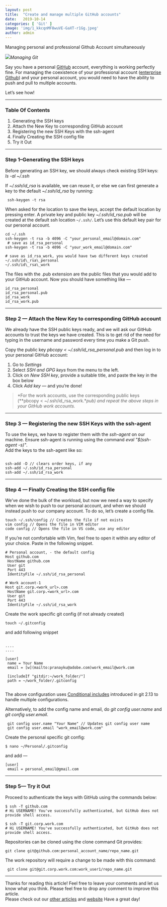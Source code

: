 ```yaml
---
layout:	post
title:	"Create and manage multiple GitHub accounts"
date:	2019-10-14
categories: [ 'Git' ]
image: 'img/1_kkcqnMF8wuVE-GaXT-r1Gg.jpeg'
author: admin
---
```


  Managing personal and professional Github Account simultaneously

![](/img/1_kkcqnMF8wuVE-GaXT-r1Gg.jpeg)*Managing Git*

Say you have a personal [GitHub](https://github.com/) account, everything is working perfectly fine. For managing the coexistence of your professional account ([enterprise Github](https://github.com/enterprise)) and your personal account, you would need to have the ability to push and pull to multiple accounts.

Let’s see how!

***

### Table Of Contents

1. Generating the SSH keys
2. Attach the New Key to corresponding GitHub account
3. Registering the new SSH Keys with the ssh-agent
4. Finally Creating the SSH config file
5. Try it Out

***

### Step 1–Generating the SSH keys

Before generating an SSH key, we should always check existing SSH keys:  
*ls -al ~/.ssh*

If *~/.ssh/id\_rsa* is available, we can reuse it, or else we can first generate a key to the default *~/.ssh/id\_rsa* by running:

```shell
 ssh-keygen -t rsa
```

When asked for the location to save the keys, accept the default location by pressing enter. A private key and public key *~/.ssh/id\_rsa.pub* will be created at the default ssh location `~/.ssh/`. Let’s use this default key pair for our personal account.

```shell
cd ~/.ssh  
ssh-keygen -t rsa -b 4096 -C "your_personal_email@domain.com"  
 # save as id_rsa_personal  
ssh-keygen -t rsa -b 4096 -C "your_work_email@domain.com"  

# save as id_rsa_work, you would have two different keys created ~/.ssh/id\_rsa\_personal  
~/.ssh/id\_rsa\_work
```
The files with the .pub extension are the public files that you would add to your GitHub account.
Now you should have something like —

```shell
id_rsa_personal  
id_rsa_personal.pub  
id_rsa_work  
id_rsa_work.pub
```
***

### Step 2 — Attach the New Key to corresponding GitHub account

We already have the SSH public keys ready, and we will ask our GitHub accounts to trust the keys we have created. This is to get rid of the need for typing in the username and password every time you make a Git push.

Copy the public key *pbcopy < ~/.ssh/id\_rsa\_personal.pub* and then log in to your personal GitHub account:

1. Go to *Settings*
2. Select *SSH and GPG keys* from the menu to the left.
3. Click on *New SSH key*, provide a suitable title, and paste the key in the box below
4. Click *Add key* — and you’re done!

> *For the work accounts, use the corresponding public keys (**pbcopy < ~/.ssh/id\_rsa\_work.**pub) and repeat the above steps in your GitHub work accounts.*

***

### Step 3 — Registering the new SSH Keys with the ssh-agent

To use the keys, we have to register them with the *ssh-agent* on our machine. Ensure ssh-agent is running using the command *eval "$(ssh-agent -s)"*.  
Add the keys to the ssh-agent like so:

```shell

ssh-add -D // clears order keys, if any  
ssh-add ~/.ssh/id_rsa_personal  
ssh-add ~/.ssh/id_rsa_work

```
***

### Step 4 — Finally Creating the SSH config file

We’ve done the bulk of the workload, but now we need a way to specify when we wish to push to our personal account, and when we should instead push to our company account. To do so, let’s create a config file.

```shell
touch ~/.ssh/config // Creates the file if not exists  
vim config // Opens the file in VIM editor  
code config // Opens the file in VS code, use any editor
```
If you’re not comfortable with Vim, feel free to open it within any editor of your choice. Paste in the following snippet.

```shell
# Personal account, - the default config  
Host github.com  
 HostName github.com  
 User git  
 Port 443  
 IdentityFile ~/.ssh/id_rsa_personal  
   
# Work account-1  
Host git.corp.<work_url>.com   
 HostName git.corp.<work_url>.com  
 User git  
 Port 443  
 IdentityFile ~/.ssh/id_rsa_work

```
Create the work specific git config (if not already created)

```shell
touch ~/.gitconfig
```

and add following snippet

```shell

....  
....

[user]  
 name = Your Name  
 email = [w](mailto:pranayku@adobe.com)work_email@work.com
 
 [includeIf "gitdir:~/work_folder/"]  
 path = ~/work_folder/.gitconfig
 
 ```
 The above configuration uses [Conditional includes](https://git-scm.com/docs/git-config#_conditional_includes) introduced in git 2.13 to handle multiple configurations.

Alternatively, to add the config name and email, do *git config user.name* and *git config user.email*.

```
 git config user.name "Your Name" // Updates git config user name  
 git config user.email "work_email@work.com"
```

Create the personal specific git config:
```shell
$ nano ~/Personal/.gitconfig
```

and add —
```shell
[user]  
 email = personal_email@gmail.com
```
***

### Step 5— Try it Out

Proceed to authenticate the keys with GitHub using the commands below:

```shell
$ ssh -T github.com  
# Hi USERNAME! You've successfully authenticated, but GitHub does not provide shell access. 

$ ssh -T git.corp.work.com  
# Hi USERNAME! You've successfully authenticated, but GitHub does not provide shell access.
```

Repositories can be cloned using the clone command Git provides:

```shell
git clone git@github.com:personal_account_name/repo_name.git
```
The work repository will require a change to be made with this command:
```
 git clone git@git.corp.work.com:work_user1/repo_name.git
```
***

Thanks for reading this article! Feel free to leave your comments and let us know what you think. Please feel free to drop any comment to improve this article.  
Please check out our [other articles](https://techmunching.com) and [website](https://techmunching.com) Have a great day!

  